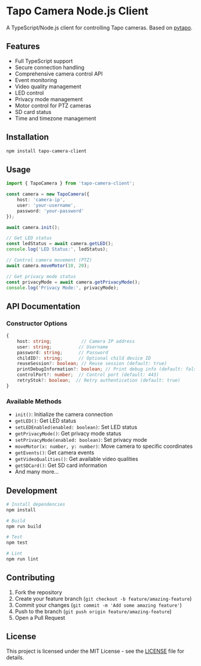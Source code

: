 # Tapo Camera Node.js Client

A TypeScript/Node.js client for controlling Tapo cameras. Based on [pytapo](https://github.com/JurajNyiri/pytapo).

## Features

- Full TypeScript support
- Secure connection handling
- Comprehensive camera control API
- Event monitoring
- Video quality management
- LED control
- Privacy mode management
- Motor control for PTZ cameras
- SD card status
- Time and timezone management

## Installation

```bash
npm install tapo-camera-client
```

## Usage

```typescript
import { TapoCamera } from 'tapo-camera-client';

const camera = new TapoCamera({
    host: 'camera-ip',
    user: 'your-username',
    password: 'your-password'
});

await camera.init();

// Get LED status
const ledStatus = await camera.getLED();
console.log('LED Status:', ledStatus);

// Control camera movement (PTZ)
await camera.moveMotor(10, 20);

// Get privacy mode status
const privacyMode = await camera.getPrivacyMode();
console.log('Privacy Mode:', privacyMode);
```

## API Documentation

### Constructor Options

```typescript
{
    host: string;           // Camera IP address
    user: string;          // Username
    password: string;      // Password
    childID?: string;      // Optional child device ID
    reuseSession?: boolean; // Reuse session (default: true)
    printDebugInformation?: boolean; // Print debug info (default: false)
    controlPort?: number;  // Control port (default: 443)
    retryStok?: boolean;  // Retry authentication (default: true)
}
```

### Available Methods

- `init()`: Initialize the camera connection
- `getLED()`: Get LED status
- `setLEDEnabled(enabled: boolean)`: Set LED status
- `getPrivacyMode()`: Get privacy mode status
- `setPrivacyMode(enabled: boolean)`: Set privacy mode
- `moveMotor(x: number, y: number)`: Move camera to specific coordinates
- `getEvents()`: Get camera events
- `getVideoQualities()`: Get available video qualities
- `getSDCard()`: Get SD card information
- And many more...

## Development

```bash
# Install dependencies
npm install

# Build
npm run build

# Test
npm test

# Lint
npm run lint
```

## Contributing

1. Fork the repository
2. Create your feature branch (`git checkout -b feature/amazing-feature`)
3. Commit your changes (`git commit -m 'Add some amazing feature'`)
4. Push to the branch (`git push origin feature/amazing-feature`)
5. Open a Pull Request

## License

This project is licensed under the MIT License - see the [LICENSE](LICENSE) file for details.
